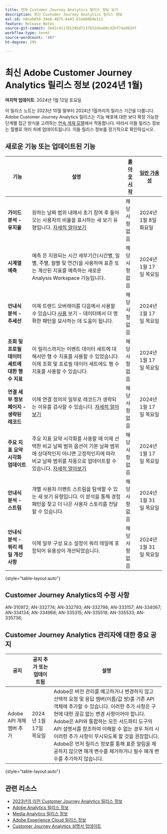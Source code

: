 ```yaml
---
title: 현재 Customer Journey Analytics 릴리스 정보 보기
description: 최신 Customer Journey Analytics 릴리스 정보
exl-id: e8eab856-34e0-4875-b441-b1e680b9e111
feature: Release Notes
source-git-commit: 3ed1c411781295d7137b52dea60cd2bf74a9824f
workflow-type: tm+mt
source-wordcount: '487'
ht-degree: 29%

---
```


# 최신 Adobe Customer Journey Analytics 릴리스 정보 (2024년 1월)

**마지막 업데이트**: 2024년 1월 12일 토요일

이 릴리스 노트는 2023년 10월 말부터 2024년 1월까지의 릴리스 기간을 다룹니다. Adobe Customer Journey Analytics 릴리스는 기능 배포에 대한 보다 확장 가능한 단계별 접근 방식을 고려하는 [연속 게재 모델](releases.md)에서 작동합니다. 따라서 이들 릴리스 정보는 월별로 여러 차례 업데이트됩니다. 이들 릴리스 정보를 정기적으로 확인하십시오.

## 새로운 기능 또는 업데이트된 기능

| 기능 | 설명 | [롤아웃 시작](releases.md) | [일반 가용성](releases.md) |
| ----------- | ---------- | ------- | ---- |
| **가이드 분석 - 유지율** | 원하는 날짜 범위 내에서 초기 참여 후 돌아오는 사용자의 비율을 표시하는 새 보기 유형입니다. [자세히 알아보기](../guided-analysis/types/retention-rates.md) | 해당 사항 없음 | 2024년 1월 8일 화요일 |
| **시계열 예측** | 예측 은 지원되는 시간 세부기간(시간별, 일별, 주별, 월별 및 연간)을 사용하여 표준 또는 계산된 지표를 예측하는 새로운 Analysis Workspace 기능입니다. | 해당 사항 없음 | 2024년 1월 17일 목요일 |
| **안내식 분석 - 추세선** | 이제 트렌드 오버레이를 다음에서 사용할 수 있습니다 [사용](/help/guided-analysis/types/usage.md) 보기 - 데이터에서 더 명확한 패턴을 묘사하는 데 도움이 됩니다. | 해당 사항 없음 | 2024년 1월 17일 목요일 |
| **조회 및 프로필 데이터 세트에 대한 행 수 지표** | 이 릴리스까지는 이벤트 데이터 세트에 대해서만 행 수 지표를 사용할 수 있었습니다. 이제 조회 및 프로필 데이터 세트에도 행 수 지표를 사용할 수 있습니다. | 해당 사항 없음 | 2024년 1월 17일 목요일 |
| **연결 세부 정보 페이지 - 생략된 레코드** | 이제 연결 정의의 일부로 레코드가 생략되는 이유를 검사할 수 있습니다. [자세히 알아보기](../connections/manage-connections.md) | 해당 사항 없음 | 2024년 1월 17일 목요일 |
| **주요 지표 요약 시각화 업데이트** | 주요 지표 요약 시각화를 사용할 때 이제 선택한 비교 날짜 범위 옵션이 기본 날짜 범위에 상대적인지 아니면 고정적인지에 따라 비교 날짜 범위를 자동으로 업데이트할 수 있습니다. [자세히 알아보기](/help/analysis-workspace/visualizations/key-metric.md) | 해당 사항 없음 | 2024년 1월 17일 목요일 |
| **안내식 분석 - 스트림** | 개별 사용자 이벤트 스트림을 탐색할 수 있는 새 보기 유형입니다. 이 분석을 통해 경험 패턴을 찾고 더 나은 사용자 스토리를 전달할 수 있습니다. | 해당 사항 없음 | 2024년 1월 31일 목요일 |
| **안내식 분석 - 쿼리 레일 개선 사항** | 이제 일부 구성 요소 설정이 쿼리 레일에 포함되어 유용성이 개선되었습니다. | 해당 사항 없음 | 2024년 1월 31일 목요일 |

{style="table-layout:auto"}

## Customer Journey Analytics의 수정 사항

AN-310972; AN-332774; AN-332793; AN-332796; AN-333157; AN-334067; AN-334134; AN-334968; AN-335315; AN-335518; AN-335533; AN-335736;

## Customer Journey Analytics 관리자에 대한 중요 공지

| 공지 | 공지 추가 또는 업데이트됨 | 설명 |
| --- | --- | --- |
| Adobe API 개체 멤버 추가 | 2024년 1월 17일 목요일 | Adobe은 버전 관리를 예고하거나 변경하지 않고 선택적 요청 및 응답 멤버(이름/값 쌍)를 기존 API 객체에 추가할 수 있습니다. 이러한 추가 사항은 구현에 대한 끊김 없는 변경 사항이어야 합니다. Adobe은 API와 통합하는 모든 서드파티 도구의 API 설명서를 참조하여 이해할 수 없는 경우 처리 시 이러한 추가 사항이 무시되도록 할 것을 권장합니다. Adobe은 먼저 릴리스 정보를 통해 표준 알림을 제공하지 않으면 매개 변수를 제거하거나 필수 매개 변수를 추가하지 않습니다. |

{style="table-layout:auto"}

## 관련 리소스

* [2023년의 이전 Customer Journey Analytics 릴리스 정보](/help/release-notes/2023.md)
* [Adobe Analytics 릴리스 정보](https://experienceleague.adobe.com/docs/analytics/release-notes/latest.html?lang=ko)
* [Media Analytics 릴리스 정보](https://experienceleague.adobe.com/docs/media-analytics/using/additional-resources/release-notes.html)
* [Adobe Experience Cloud 릴리스 정보](https://experienceleague.adobe.com/docs/release-notes/experience-cloud/current.html)
* [Customer Journey Analytics 설명서 업데이트](/help/release-notes/doc-changes.md)
